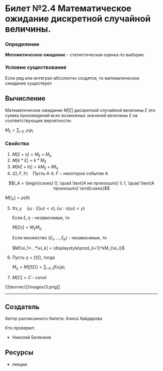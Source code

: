 # Билет №2.4 Математическое ожидание дискретной случайной величины.

### Определение

***Математическое ожидание*** - статистическая оценка по выборке.

### Условие существования

Если ряд или интеграл абсолютно сходятся, то математическое ожидание существует.

## Вычисление

Математическое ожидание $М[\xi]$
дискретной случайной величины $\xi$
это сумма произведений всех возможных значений величины $\xi$ на соответствующие вероятности:

$M_\xi = \displaystyle\sum_{i \in I} x_ip_i$
### Свойства

1. $M[\xi + \eta] = M_\xi + M_\eta$
2. $M[k*\xi] = k*M_\xi$
3. $M[k\xi + l\eta] = kM_\xi + lM_\eta$
4. $(\Omega, F, \mathbb P) \quad \text{Пусть } A \in F - \text{некоторое событие A}$

$$I_A = 
    \begin{cases} 
    0, \quad \text{A не произошло} \\ 
    1, \quad \text{A произошло} 
    \end{cases}$$

   $M[I_A] = p(A)$
    
5. $\forall x,y \quad \{\omega : \xi(\omega) < x\}, \{\omega : \eta(\omega) < y\}$

    Если $\xi, \eta$ - независимые, то
    
    $M[\xi\eta] = M_\xi M_\eta$
    
    Если множество $\{\xi_1, ..., \xi_k\}$ - независимые, то
    
    $M[\xi_1*...*\xi_k] = \displaystyle\prod_{i=1}^kM_{\xi_i}$
    
6. Пусть $\eta = f(\xi)$, тогда

    $M_\eta = M[f(\xi)] = \displaystyle\sum_{i\in I} f(x_i)p_i$
    
7. $M[C] = C$ - const

![[teorver/2/images/3.png]]

---
## Создатель

Автор расписанного билета: Алиса Хайдарова

Кто проверил:
- Николай Беленков

## Ресурсы
- лекции
